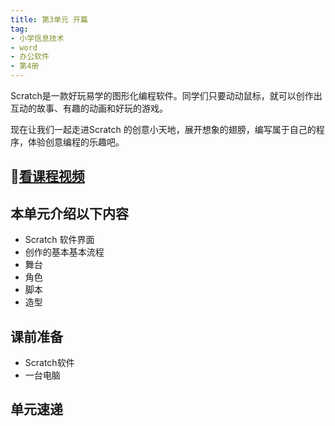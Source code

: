 ```yaml
---
title: 第3单元 开篇
tag: 
- 小学信息技术
- word
- 办公软件
- 第4册
---
```


Scratch是一款好玩易学的图形化编程软件。同学们只要动动鼠标，就可以创作出互动的故事、有趣的动画和好玩的游戏。

现在让我们一起走进Scratch 的创意小天地，展开想象的翅膀，编写属于自己的程序，体验创意编程的乐趣吧。

## :cinema:[看课程视频](https://itdamo.ke.qq.com/)
## 本单元介绍以下内容
- Scratch 软件界面
- 创作的基本基本流程
- 舞台
- 角色
- 脚本
- 造型
## 课前准备
- Scratch软件
- 一台电脑
## 单元速递

